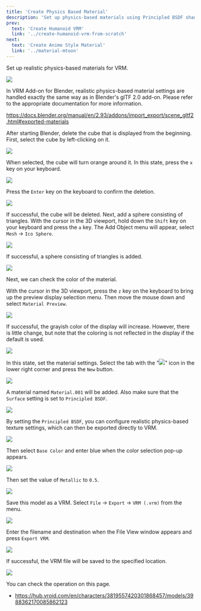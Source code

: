 ```yaml
---
title: 'Create Physics Based Material'
description: 'Set up physics-based materials using Principled BSDF shaders.'
prev:
  text: 'Create Humanoid VRM'
  link: '../create-humanoid-vrm-from-scratch'
next:
  text: 'Create Anime Style Material'
  link: '../material-mtoon'
---
```


Set up realistic physics-based materials for VRM.

![](/assets/images/material_pbr.gif)

In VRM Add-on for Blender, realistic physics-based material settings are handled
exactly the same way as in Blender's glTF 2.0 add-on. Please refer to the
appropriate documentation for more information.

https://docs.blender.org/manual/en/2.93/addons/import_export/scene_gltf2.html#exported-materials

After starting Blender, delete the cube that is displayed from the beginning.
First, select the cube by left-clicking on it.

![](1.png)

When selected, the cube will turn orange around it. In this state, press the `x`
key on your keyboard.

![](2.png)

Press the `Enter` key on the keyboard to confirm the deletion.

![](3.png)

If successful, the cube will be deleted. Next, add a sphere consisting of
triangles. With the cursor in the 3D viewport, hold down the `Shift` key on your
keyboard and press the `a` key. The Add Object menu will appear, select `Mesh` →
`Ico Sphere`.

![](4.png)

If successful, a sphere consisting of triangles is added.

![](5.png)

Next, we can check the color of the material.

With the cursor in the 3D viewport, press the `z` key on the keyboard to bring
up the preview display selection menu. Then move the mouse down and select
`Material Preview`.

![](6.png)

If successful, the grayish color of the display will increase. However, there is
little change, but note that the coloring is not reflected in the display if the
default is used.

![](7.png)

In this state, set the material settings. Select the tab with the
"![](/assets/images/material_property_tab_icon.png)" icon in the lower right
corner and press the `New` button.

![](8.png)

A material named `Material.001` will be added. Also make sure that the `Surface`
setting is set to `Principled BSDF`.

![](9.png)

By setting the `Principled BSDF`, you can configure realistic physics-based
texture settings, which can then be exported directly to VRM.

![](10.png)

Then select `Base Color` and enter blue when the color selection pop-up appears.

![](11.png)

Then set the value of `Metallic` to `0.5`.

![](12.png)

Save this model as a VRM. Select `File` → `Export` → `VRM (.vrm)` from the menu.

![](13.png)

Enter the filename and destination when the File View window appears and press
`Export VRM`.

![](14.png)

If successful, the VRM file will be saved to the specified location.

![](/assets/images/material_pbr.gif)

You can check the operation on this page.

- https://hub.vroid.com/en/characters/3819557420301868457/models/3988362170085862123
